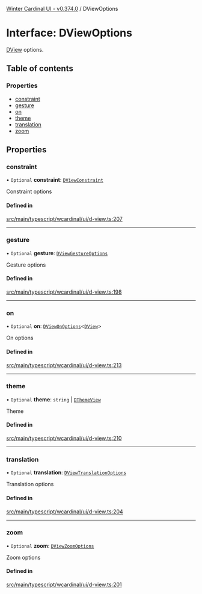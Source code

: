[Winter Cardinal UI - v0.374.0](../index.md) / DViewOptions

# Interface: DViewOptions

[DView](DView.md) options.

## Table of contents

### Properties

- [constraint](DViewOptions.md#constraint)
- [gesture](DViewOptions.md#gesture)
- [on](DViewOptions.md#on)
- [theme](DViewOptions.md#theme)
- [translation](DViewOptions.md#translation)
- [zoom](DViewOptions.md#zoom)

## Properties

### constraint

• `Optional` **constraint**: [`DViewConstraint`](../index.md#dviewconstraint)

Constraint options

#### Defined in

[src/main/typescript/wcardinal/ui/d-view.ts:207](https://github.com/winter-cardinal/winter-cardinal-ui/blob/v0.310.1/src/main/typescript/wcardinal/ui/d-view.ts#L207)

___

### gesture

• `Optional` **gesture**: [`DViewGestureOptions`](DViewGestureOptions.md)

Gesture options

#### Defined in

[src/main/typescript/wcardinal/ui/d-view.ts:198](https://github.com/winter-cardinal/winter-cardinal-ui/blob/v0.310.1/src/main/typescript/wcardinal/ui/d-view.ts#L198)

___

### on

• `Optional` **on**: [`DViewOnOptions`](DViewOnOptions.md)\<[`DView`](DView.md)\>

On options

#### Defined in

[src/main/typescript/wcardinal/ui/d-view.ts:213](https://github.com/winter-cardinal/winter-cardinal-ui/blob/v0.310.1/src/main/typescript/wcardinal/ui/d-view.ts#L213)

___

### theme

• `Optional` **theme**: `string` \| [`DThemeView`](DThemeView.md)

Theme

#### Defined in

[src/main/typescript/wcardinal/ui/d-view.ts:210](https://github.com/winter-cardinal/winter-cardinal-ui/blob/v0.310.1/src/main/typescript/wcardinal/ui/d-view.ts#L210)

___

### translation

• `Optional` **translation**: [`DViewTranslationOptions`](DViewTranslationOptions.md)

Translation options

#### Defined in

[src/main/typescript/wcardinal/ui/d-view.ts:204](https://github.com/winter-cardinal/winter-cardinal-ui/blob/v0.310.1/src/main/typescript/wcardinal/ui/d-view.ts#L204)

___

### zoom

• `Optional` **zoom**: [`DViewZoomOptions`](DViewZoomOptions.md)

Zoom options

#### Defined in

[src/main/typescript/wcardinal/ui/d-view.ts:201](https://github.com/winter-cardinal/winter-cardinal-ui/blob/v0.310.1/src/main/typescript/wcardinal/ui/d-view.ts#L201)
